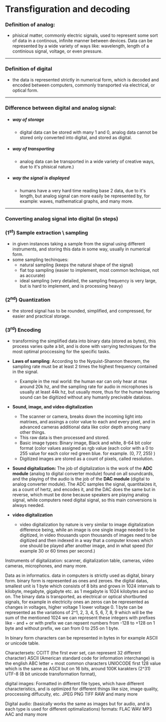 # Transfiguration and decoding

### Definition of analog: 
- phisical matter, commonly electric signals, used to represent some sort of data in a continous, infinite manner between devices. Data can be represented by a wide variety of ways like: wavelength, length of a continious signal, voltage, or even pressure. 
---

### Definition of digital 
- the data is represented strictly in numerical form, which is decoded and encoded between computers, commonly transported via electrical, or optical form.
---

### Difference between digital and analog signal:
- ##### way of storage 
	-  digital data can be stored with many 1 and 0, analog data cannot be stored only converted into digital, and stored as digital.

- ##### way of transporting 
	- analog data can be transported in a wide variety of creative ways, due to it's phisical nature.)

- ##### way the signal is displayed 
	- humans have a very hard time reading base 2 data, due to it's length, but analog signal can more easily be represented by, for example: waves, mathematical graphs, and many more.
---

### Converting analog signal into digital (in steps)
### (1<sup>st</sup>)  Sample extraction \ sampling
- in given instances taking a sample from the signal using different instruments, and storing this data in some way, usually in numerical form.
- some sampling techinques: 
	- natural sampling (keeps the natural shape of the signal)
	- flat top sampling (easier to implement, most common technique, not as accurate)
	- ideal sampling (very detailed, the sampling frequency is very large, but is hard to implement, and is processing heavy)

### (2<sup>nd</sup>)  Quantization 
- the stored signal has to be rounded, simplified, and compressed, for easier and practical storage.

### (3<sup>rd</sup>)  Encoding 
- transforming the simplified data into binary data (stored as bytes), this process varies quite a bit, and is done with varrying techniques for the most optimal proccessing for the specific tasks.
- **Laws of sampling**: According to the Nyquist-Shannon theorem, the sampling rate must be at least 2 times the highest frequency contained in the signal. 
	- Example in the real world: the human ear can only hear at max around 20k hz, and the sampling rate for audio in 	microphones is usually at least 44k hz, but usually more, thus for the human hearing sound can be digitized without any humanly precivable dataloss.
- **Sound, image, and video digitalization**
	- The scanner or camera, breaks down the incoming light into matrixes, and assings a color value to each and every pixel, and in advanced cameras additional data like color depth among many other things.
	- This raw data is then processed and stored.
	- Basic image types: Binary image, Black and white, 8-64 bit color format (color values assigned as rgb value (each color with a 0 to 255 value for each color red green blue. for example. (0, 77, 255) )
	- Digitized images are stored as a count of pixels, called resolution.
	
- **Sound digitalization:** 
	The job of digitalization is the work of the **ADC module** (analog to digital converter module) found on all soundcards, and the playing of the audio is the job of the **DAC module** (digital to analog converter module). 
	The ADC samples the signal, quantitaizes it, as a count of hertz, and encodes it, and the DAC does the same but in reverse, which must be done because speakers are playing analog signal, while computers need digital signal, so this main conversions is always needed.

- **video digitalization**
	- video digitalization by nature is very similar to image digitalization difference being, while an image is one single image needed to be digitized, in video thousands upon thousands of images need to be digitized and then indexed in a way that a computer knows which one should be played after another image, and in what speed (for example 30 or 60 times per second.)
	
Instruments of digitalization: scanner, digitalization table, cameras, video cameras, microphones, and many more.

Data as in informatics.
data in computers is strictly used as digital, binary form.
binary form is represented as ones and zeroes. the digital datas, smallest unit is 1 byte which consists of 8 bits and grows in 1024 intervals to kilobyte, megabyte, gigabyte etc. as 1 megabyte is 1024 kilobytes and so on. 
	The binary data is transported, as electrical or optical shortburted signals, for example in electricity ones an zeros can be represented as changes in voltages, higher voltage 1 lower voltage 0.
	1 byte can be represented as the variations of 2^1, 2, 3, 4, 5, 6, 7, 8, 9 which will be the sum of the mentioned 1024
we can represent these integers with prefixes like - and +
or with prefix we can repsent numbers from -128 to +128 on 1 byte
and without prefix, we can from 0 to 255 on 1 byte.

In binary form characters can be represented in bytes in for example ASCII or unicode table.

Charactersets: 
	CCITT (the first ever set, can represent 32 different character)
	ASCII (American standard code for information interchange) is the english ABC letter + most common characters
	UNIOCODE first 128 value which is the same as ASCII but on 16 bits, around 100K karakters (2^31) 
	UTF-8 (8 bit unicode transformation format),
	
digital images:
	Formatted in different file types, which have different characteristics, and is optimized for different things like size, image quality, proccessing diffuculty, etc.
	JPEG 
	PNG
	TIFF
	RAW and many more

Digital audio: (basically works the same as images but for audio, and is each type is used for different optimalizations)
	formats: 
	FLAC
	WAV 
	MP3
	AAC and many more
